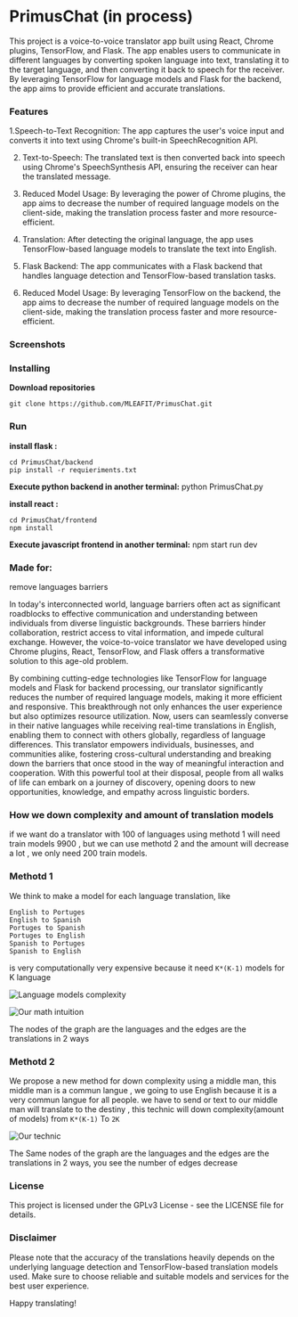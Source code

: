 # PrimusChat (in process)

This project is a voice-to-voice translator app built using React, Chrome plugins, TensorFlow, and Flask. The app enables users to communicate in different languages by converting spoken language into text, translating it to the target language, and then converting it back to speech for the receiver. By leveraging TensorFlow for language models and Flask for the backend, the app aims to provide efficient and accurate translations.

### Features

1.Speech-to-Text Recognition: The app captures the user's voice input and converts it into text using Chrome's built-in SpeechRecognition API.

2. Text-to-Speech: The translated text is then converted back into speech using Chrome's SpeechSynthesis API, ensuring the receiver can hear the translated message.

3. Reduced Model Usage: By leveraging the power of Chrome plugins, the app aims to decrease the number of required language models on the client-side, making the translation process faster and more resource-efficient. 

4. Translation: After detecting the original language, the app uses TensorFlow-based language models to translate the text into English.

5. Flask Backend: The app communicates with a Flask backend that handles language detection and TensorFlow-based translation tasks.

6. Reduced Model Usage: By leveraging TensorFlow on the backend, the app aims to decrease the number of required language models on the client-side, making the translation process faster and more resource-efficient.

### Screenshots

### Installing
**Download repositories**

    git clone https://github.com/MLEAFIT/PrimusChat.git

### Run 

**install flask :**

    cd PrimusChat/backend
    pip install -r requieriments.txt

**Execute python backend in another terminal:**
    python PrimusChat.py

**install react :**

    cd PrimusChat/frontend
    npm install

**Execute javascript frontend in another terminal:**
    npm start run dev



### Made for:
remove languages barriers

In today's interconnected world, language barriers often act as significant roadblocks to effective communication and understanding between individuals from diverse linguistic backgrounds. These barriers hinder collaboration, restrict access to vital information, and impede cultural exchange. However, the voice-to-voice translator we have developed using Chrome plugins, React, TensorFlow, and Flask offers a transformative solution to this age-old problem.

By combining cutting-edge technologies like TensorFlow for language models and Flask for backend processing, our translator significantly reduces the number of required language models, making it more efficient and responsive. This breakthrough not only enhances the user experience but also optimizes resource utilization. Now, users can seamlessly converse in their native languages while receiving real-time translations in English, enabling them to connect with others globally, regardless of language differences. This translator empowers individuals, businesses, and communities alike, fostering cross-cultural understanding and breaking down the barriers that once stood in the way of meaningful interaction and cooperation. With this powerful tool at their disposal, people from all walks of life can embark on a journey of discovery, opening doors to new opportunities, knowledge, and empathy across linguistic borders.

### How we down complexity and amount of translation models 

if we want do a translator with 100 of languages using methotd 1 will need train models 9900 , but we can use methotd 2 and the amount will decrease a lot , we only need 200 train models.

### Methotd 1

We think to make a model for each language translation, like 

    English to Portuges
    English to Spanish 
    Portuges to Spanish
    Portuges to English
    Spanish to Portuges
    Spanish to English

is very computationally very expensive because it need ```K*(K-1)``` models for K language

![Language models complexity](https://raw.githubusercontent.com/Semillero-Inteligencia-Artificial-EAFIT/PrimusChat/main/doc/images/1.png)

![Our math intuition](https://raw.githubusercontent.com/Semillero-Inteligencia-Artificial-EAFIT/PrimusChat/main/doc/images/2.png)

The nodes of the graph are the languages and the edges are the translations in 2 ways

### Methotd 2

We propose a new method for down complexity using a middle man, this middle man is a commun langue , we going to use English because it is a very commun langue for all people. we have to send or text to our middle man will translate to the destiny , this technic will down complexity(amount of models) from ```K*(K-1)``` To ```2K```

![Our technic](https://raw.githubusercontent.com/Semillero-Inteligencia-Artificial-EAFIT/PrimusChat/main/doc/images/3.png)

The Same nodes of the graph are the languages and the edges are the translations in 2 ways, you see the number of edges decrease


### License

This project is licensed under the GPLv3 License - see the LICENSE file for details.

### Disclaimer

Please note that the accuracy of the translations heavily depends on the underlying language detection and TensorFlow-based translation models used. Make sure to choose reliable and suitable models and services for the best user experience.

Happy translating!
